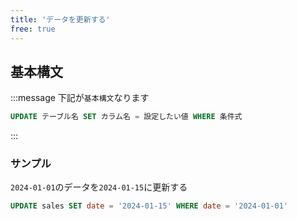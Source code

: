 ```yaml
---
title: 'データを更新する'
free: true
---
```


## 基本構文

:::message
下記が`基本構文`なります

```sql
UPDATE テーブル名 SET カラム名 = 設定したい値 WHERE 条件式
```

:::

### サンプル

`2024-01-01`のデータを`2024-01-15`に更新する

```sql
UPDATE sales SET date = '2024-01-15' WHERE date = '2024-01-01'
```
